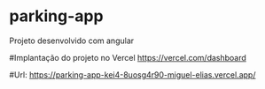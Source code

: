 # parking-app
Projeto desenvolvido com angular

#Implantação do projeto no Vercel https://vercel.com/dashboard 

#Url: https://parking-app-kei4-8uosg4r90-miguel-elias.vercel.app/
